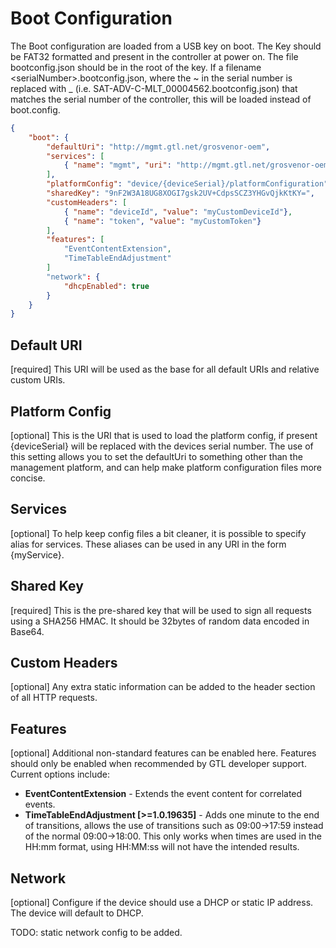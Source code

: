 # Boot Configuration

The Boot configuration are loaded from a USB key on boot. The Key should be
FAT32 formatted and present in the controller at power on. The file bootconfig.json
should be in the root of the key. If a filename \<serialNumber\>.bootconfig.json, where
the \~ in the serial number is replaced with \_ (i.e.
SAT-ADV-C-MLT_00004562.bootconfig.json) that matches the serial number of the controller,
this will be loaded instead of boot.config.

```json
{
    "boot": {
        "defaultUri": "http://mgmt.gtl.net/grosvenor-oem",
        "services": [
            { "name": "mgmt", "uri": "http://mgmt.gtl.net/grosvenor-oem" }
        ],
        "platformConfig": "device/{deviceSerial}/platformConfiguration",
        "sharedKey": "9nF2W3A18UG8XOGI7gsk2UV+CdpsSCZ3YHGvQjkKtKY=",
        "customHeaders": [
            { "name": "deviceId", "value": "myCustomDeviceId"},
            { "name": "token", "value": "myCustomToken"}
        ],
        "features": [
            "EventContentExtension",
            "TimeTableEndAdjustment"
        ]
        "network": {
            "dhcpEnabled": true
        }
    }
}

```

## Default URI

[required] This URI will be used as the base for all default URIs and relative
custom URIs.

## Platform Config

[optional] This is the URI that is used to load the platform config, if present
{deviceSerial} will be replaced with the devices serial number.  The use of this 
setting allows you to set the defaultUri to something other than the management 
platform, and can help make platform configuration files more concise.

## Services

[optional] To help keep config files a bit cleaner, it is possible to specify
alias for services. These aliases can be used in any URI in the form
{myService}.

## Shared Key

[required] This is the pre-shared key that will be used to sign all requests
using a SHA256 HMAC. It should be 32bytes of random data encoded in Base64.

## Custom Headers

[optional] Any extra static information can be added to the header section of
all HTTP requests.

## Features

[optional] Additional non-standard features can be enabled here. Features should
only be enabled when recommended by GTL developer support. Current options include:

- **EventContentExtension** - Extends the event content for correlated events.
- **TimeTableEndAdjustment [>=1.0.19635]** - Adds one minute to the end of transitions, allows the
  use of transitions such as 09:00->17:59 instead of the normal 09:00->18:00.  This only
  works when times are used in the HH:mm format, using HH:MM:ss will not have the intended results.

## Network

[optional] Configure if the device should use a DHCP or static IP address. The
device will default to DHCP.

TODO: static network config to be added.
